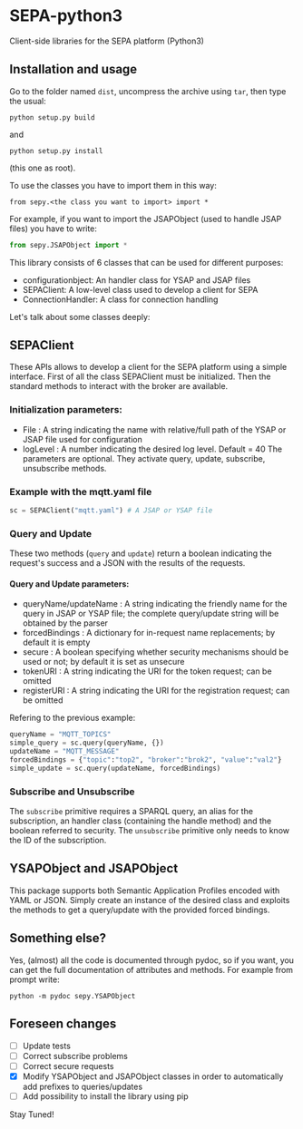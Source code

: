 # SEPA-python3
Client-side libraries for the SEPA platform (Python3)

## Installation and usage

Go to the folder named `dist`, uncompress the archive using `tar`, then type the usual:

```python setup.py build```

and

```python setup.py install```

(this one as root).

To use the classes you have to import them in this way:

```
from sepy.<the class you want to import> import *
```

For example, if you want to import the JSAPObject (used to handle JSAP files) you have to write:

```python
from sepy.JSAPObject import *
```

This library consists of 6 classes that can be used for different purposes:
- configurationbject: An handler class for YSAP and JSAP files
- SEPAClient: A low-level class used to develop a client for SEPA
- ConnectionHandler: A class for connection handling

Let's talk about some classes deeply:

## SEPAClient

These APIs allows to develop a client for the SEPA platform using a simple interface. First of all the class SEPAClient must be initialized. Then the standard methods to interact with the broker are available.

### Initialization parameters:
- File :
  A string indicating the name with relative/full path of the YSAP or JSAP file used for configuration
- logLevel :
  A number indicating the desired log level. Default = 40
The parameters are optional. They activate query, update, subscribe, unsubscribe methods.

### Example with the mqtt.yaml file

```python
sc = SEPAClient("mqtt.yaml") # A JSAP or YSAP file
```

### Query and Update

These two methods (`query` and `update`) return a boolean indicating the request's success and a JSON with the results of the requests.

#### Query and Update parameters:
- queryName/updateName :
  A string indicating the friendly name for the query in JSAP or YSAP file; the complete query/update string will be obtained by the parser
- forcedBindings :
  A dictionary for in-request name replacements; by default it is empty
- secure :
  A boolean specifying whether security mechanisms should be used or not; by default it is set as unsecure
- tokenURI :
  A string indicating the URI for the token request; can be omitted
- registerURI :
  A string indicating the URI for the registration request; can be omitted
  
Refering to the previous example:

```python
queryName = "MQTT_TOPICS"
simple_query = sc.query(queryName, {})
updateName = "MQTT_MESSAGE"
forcedBindings = {"topic":"top2", "broker":"brok2", "value":"val2"}
simple_update = sc.query(updateName, forcedBindings)
```

### Subscribe and Unsubscribe

The `subscribe` primitive requires a SPARQL query, an alias for the subscription, an handler class (containing the handle method) and the boolean referred to security. The `unsubscribe` primitive only needs to know the ID of the subscription.

## YSAPObject and JSAPObject

This package supports both Semantic Application Profiles encoded with YAML or JSON. Simply create an instance of the desired class and exploits the methods to get a query/update with the provided forced bindings.

## Something else?

Yes, (almost) all the code is documented through pydoc, so if you want, you can get the full documentation of attributes and methods. For example from prompt write:

```
python -m pydoc sepy.YSAPObject
```

## Foreseen changes

- [ ] Update tests
- [ ] Correct subscribe problems
- [ ] Correct secure requests
- [x] Modify YSAPObject and JSAPObject classes in order to automatically add prefixes to queries/updates
- [ ] Add possibility to install the library using pip

Stay Tuned!
